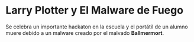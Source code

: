 # Larry Plotter y El Malware de Fuego
Se celebra un importante hackaton en la escuela y el portátil de un alumno
muere debido a un malware creado por el malvado **Ballmermort**.
